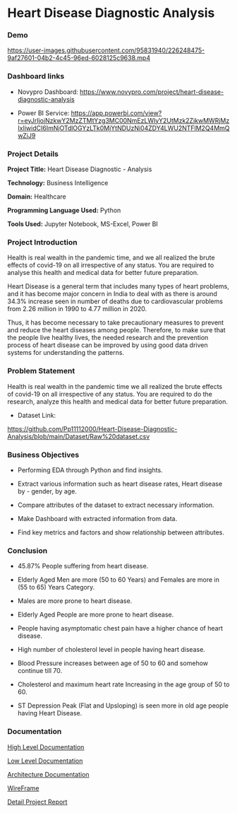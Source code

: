 # Heart Disease Diagnostic Analysis 

###  Demo

https://user-images.githubusercontent.com/95831940/226248475-9af27601-04b2-4c45-96ed-6028125c9638.mp4

### Dashboard links

- Novypro Dashboard: https://www.novypro.com/project/heart-disease-diagnostic-analysis

- Power BI Service: https://app.powerbi.com/view?r=eyJrIjoiNzkwY2MzZTMtYzg3MC00NmEzLWIyY2UtMzk2ZjkwMWRjMzIxIiwidCI6ImNjOTdlOGYzLTk0MjYtNDUzNi04ZDY4LWU2NTFlM2Q4MmQwZiJ9

### Project Details

__Project Title:__ Heart Disease Diagnostic - Analysis

__Technology:__ Business Intelligence

__Domain:__ Healthcare

__Programming Language Used:__ Python

__Tools Used:__ Jupyter Notebook, MS-Excel, Power BI

### Project Introduction

Health is real wealth in the pandemic time, and we all realized the brute effects of covid-19 on all irrespective of any status. You are required to analyse this health and medical data for better future preparation. 

Heart Disease is a general term that includes many types of heart problems, and it has become major concern in India to deal with as there is around 34.3% increase seen in number of deaths due to cardiovascular problems from 2.26 million in 1990 to 4.77 million in 2020.

Thus, it has become necessary to take precautionary measures to prevent and reduce the heart diseases among people. Therefore, to make sure that the people live healthy lives, the needed research and the prevention process of heart disease can be improved by using good data driven systems for understanding the patterns.

### Problem Statement

Health is real wealth in the pandemic time we all realized the brute effects of covid-19 on all irrespective of any status. You are required to do the research, analyze this health and medical data for better future preparation. 

- Dataset Link: 

https://github.com/Pp11112000/Heart-Disease-Diagnostic-Analysis/blob/main/Dataset/Raw%20dataset.csv

### Business Objectives

-	Performing EDA through Python and find insights.

-	Extract various information such as heart disease rates, Heart disease by - gender, by age.

-	Compare attributes of the dataset to extract necessary information.

-	Make Dashboard with extracted information from data.

-	Find key metrics and factors and show relationship between attributes.

### Conclusion

- 45.87% People suffering from heart disease.

- Elderly Aged Men are more (50 to 60 Years) and Females are more in (55 to 65) Years Category.

- Males are more prone to heart disease.

- Elderly Aged People are more prone to heart disease.

- People having asymptomatic chest pain have a higher chance of heart disease.

- High number of cholesterol level in people having heart disease.

- Blood Pressure increases between age of 50 to 60 and somehow continue till 70.

- Cholesterol and maximum heart rate Increasing in the age group of 50 to 60.

- ST Depression Peak (Flat and Upsloping) is seen more in old age people having Heart Disease.

### Documentation

[High Level Documentation](https://github.com/Pp11112000/Heart-Disease-Diagnostic-Analysis/blob/main/Documentation/HLD%20(High%20Level%20Design).pdf)

[Low Level Documentation](https://github.com/Pp11112000/Heart-Disease-Diagnostic-Analysis/blob/main/Documentation/LLD%20(Low%20Level%20Design).pdf)

[Architecture Documentation](https://github.com/Pp11112000/Heart-Disease-Diagnostic-Analysis/blob/main/Documentation/Architecture%20Design.pdf)

[WireFrame](https://github.com/Pp11112000/Heart-Disease-Diagnostic-Analysis/blob/main/Documentation/Wireframe%20Document.pdf)

[Detail Project Report](https://github.com/Pp11112000/Heart-Disease-Diagnostic-Analysis/blob/main/Documentation/Detailed%20Project%20Report.pdf)
